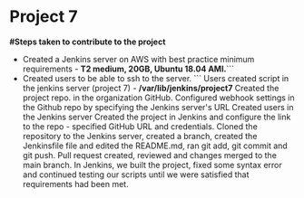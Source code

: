 # Project 7
**#Steps taken to contribute to the project**
- Created a Jenkins server on AWS with best practice minimum requirements - **T2 medium, 20GB, Ubuntu 18.04 AMI.**```
- Created users to be able to ssh to the server. ```
Users created script in the jenkins server (project 7) - **/var/lib/jenkins/project7**
Created the project repo. in the organization GitHub.
Configured webhook settings in the Github repo by specifying the Jenkins server's URL
Created users in the Jenkins server
Created the project in Jenkins and configure the link to the repo - specified GitHub URL and credentials.
Cloned the repository to the Jenkins server, created a branch, created the Jenkinsfile file and edited the README.md, ran git add, git commit and git push.
Pull request created, reviewed and changes merged to the main branch.
In Jenkins, we built the project, fixed some syntax error and continued testing our scripts until we were satisfied that requirements had been met. 
